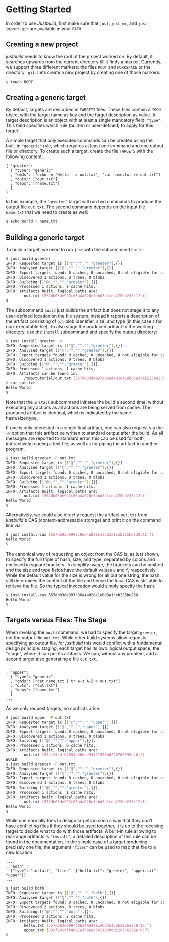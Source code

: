 Getting Started
===============

In order to use *Justbuild*, first make sure that `just`, `just-mr`, and
`just-import-git` are available in your `PATH`.

Creating a new project
----------------------

*justbuild* needs to know the root of the project worked on. By default,
it searches upwards from the current directory till it finds a marker.
Currently, we support three different markers: the files `ROOT` and
`WORKSPACE` or the directory `.git`. Lets create a new project by
creating one of those markers:

``` sh
$ touch ROOT
```

Creating a generic target
-------------------------

By default, targets are described in `TARGETS` files. These files
contain a `JSON` object with the target name as key and the target
description as value. A target description is an object with at least a
single mandatory field: `"type"`. This field specifies which rule
(built-in or user-defined) to apply for this target.

A simple target that only executes commands can be created using the
built-in `"generic"` rule, which requires at least one command and one
output file or directory. To create such a target, create the file
`TARGETS` with the following content:

``` {.jsonc srcname="TARGETS"}
{ "greeter":
  { "type": "generic"
  , "cmds": ["echo -n 'Hello ' > out.txt", "cat name.txt >> out.txt"]
  , "outs": ["out.txt"]
  , "deps": ["name.txt"]
  }
}
```

In this example, the `"greeter"` target will run two commands to produce
the output file `out.txt`. The second command depends on the input file
`name.txt` that we need to create as well:

``` sh
$ echo World > name.txt
```

Building a generic target
-------------------------

To build a target, we need to run `just` with the subcommand `build`:

``` sh
$ just build greeter
INFO: Requested target is [["@","","","greeter"],{}]
INFO: Analysed target [["@","","","greeter"],{}]
INFO: Export targets found: 0 cached, 0 uncached, 0 not eligible for caching
INFO: Discovered 1 actions, 0 trees, 0 blobs
INFO: Building [["@","","","greeter"],{}].
INFO: Processed 1 actions, 0 cache hits.
INFO: Artifacts built, logical paths are:
        out.txt [557db03de997c86a4a028e1ebd3a1ceb225be238:12:f]
$
```

The subcommand `build` just builds the artifact but does not stage it to
any user-defined location on the file system. Instead it reports a
description of the artifact consisting of `git` blob identifier, size,
and type (in this case `f` for non-executable file). To also stage the
produced artifact to the working directory, use the `install` subcommand
and specify the output directory:

``` sh
$ just install greeter -o .
INFO: Requested target is [["@","","","greeter"],{}]
INFO: Analysed target [["@","","","greeter"],{}]
INFO: Export targets found: 0 cached, 0 uncached, 0 not eligible for caching
INFO: Discovered 1 actions, 0 trees, 0 blobs
INFO: Building [["@","","","greeter"],{}].
INFO: Processed 1 actions, 1 cache hits.
INFO: Artifacts can be found in:
        /tmp/tutorial/out.txt [557db03de997c86a4a028e1ebd3a1ceb225be238:12:f]
$ cat out.txt
Hello World
$
```

Note that the `install` subcommand initiates the build a second time,
without executing any actions as all actions are being served from
cache. The produced artifact is identical, which is indicated by the
same hash/size/type.

If one is only interested in a single final artifact, one can also
request via the `-P` option that this artifact be written to standard
output after the build. As all messages are reported to standard error,
this can be used for both, interactively reading a text file, as well as
for piping the artifact to another program.

``` sh
$ just build greeter -P out.txt
INFO: Requested target is [["@","","","greeter"],{}]
INFO: Analysed target [["@","","","greeter"],{}]
INFO: Export targets found: 0 cached, 0 uncached, 0 not eligible for caching
INFO: Discovered 1 actions, 0 trees, 0 blobs
INFO: Building [["@","","","greeter"],{}].
INFO: Processed 1 actions, 1 cache hits.
INFO: Artifacts built, logical paths are:
        out.txt [557db03de997c86a4a028e1ebd3a1ceb225be238:12:f]
Hello World
$
```

Alternatively, we could also directly request the artifact `out.txt`
from *justbuild*'s CAS (content-addressable storage) and print it on
the command line via:

``` sh
$ just install-cas [557db03de997c86a4a028e1ebd3a1ceb225be238:12:f]
Hello World
$
```

The canonical way of requesting an object from the CAS is, as just
shown, to specify the full triple of hash, size, and type, separated by
colons and enclosed in square brackets. To simplify usage, the brackets
can be omitted and the size and type fields have the default values `0`
and `f`, respectively. While the default value for the size is wrong for
all but one string, the hash still determines the content of the file
and hence the local CAS is still able to retrieve the file. So the
typical invocation would simply specify the hash.

``` sh
$ just install-cas 557db03de997c86a4a028e1ebd3a1ceb225be238
Hello World
$
```

Targets versus Files: The Stage
-------------------------------

When invoking the `build` command, we had to specify the target
`greeter`, not the output file `out.txt`. While other build systems
allow requests specifying an output file, for *justbuild* this would
conflict with a fundamental design principle: staging; each target has
its own logical output space, the "stage", where it can put its
artifacts. We can, without any problem, add a second target also
generating a file `out.txt`.

``` {.jsonc srcname="TARGETS"}
...
, "upper":
  { "type": "generic"
  , "cmds": ["cat name.txt | tr a-z A-Z > out.txt"]
  , "outs": ["out.txt"]
  , "deps": ["name.txt"]
  }
...
```

As we only request targets, no conflicts arise.

``` sh
$ just build upper -P out.txt
INFO: Requested target is [["@","","","upper"],{}]
INFO: Analysed target [["@","","","upper"],{}]
INFO: Export targets found: 0 cached, 0 uncached, 0 not eligible for caching
INFO: Discovered 1 actions, 0 trees, 0 blobs
INFO: Building [["@","","","upper"],{}].
INFO: Processed 1 actions, 0 cache hits.
INFO: Artifacts built, logical paths are:
        out.txt [83cf24cdfb4891a36bee93421930dd220766299a:6:f]
WORLD
$ just build greeter -P out.txt
INFO: Requested target is [["@","","","greeter"],{}]
INFO: Analysed target [["@","","","greeter"],{}]
INFO: Export targets found: 0 cached, 0 uncached, 0 not eligible for caching
INFO: Discovered 1 actions, 0 trees, 0 blobs
INFO: Building [["@","","","greeter"],{}].
INFO: Processed 1 actions, 1 cache hits.
INFO: Artifacts built, logical paths are:
        out.txt [557db03de997c86a4a028e1ebd3a1ceb225be238:12:f]
Hello World
$
```

While one normally tries to design targets in such a way that they
don't have conflicting files if they should be used together, it is up
to the receiving target to decide what to do with those artifacts. A
built-in rule allowing to rearrange artifacts is `"install"`; a detailed
description of this rule can be found in the documentation. In the
simple case of a target producing precisely one file, the argument
`"files"` can be used to map that file to a new location.

``` {.jsonc srcname="TARGETS"}
...
, "both":
  {"type": "install", "files": {"hello.txt": "greeter", "upper.txt": "upper"}}
...
```

``` sh
$ just build both
INFO: Requested target is [["@","","","both"],{}]
INFO: Analysed target [["@","","","both"],{}]
INFO: Export targets found: 0 cached, 0 uncached, 0 not eligible for caching
INFO: Discovered 2 actions, 0 trees, 0 blobs
INFO: Building [["@","","","both"],{}].
INFO: Processed 2 actions, 2 cache hits.
INFO: Artifacts built, logical paths are:
        hello.txt [557db03de997c86a4a028e1ebd3a1ceb225be238:12:f]
        upper.txt [83cf24cdfb4891a36bee93421930dd220766299a:6:f]
$
```
